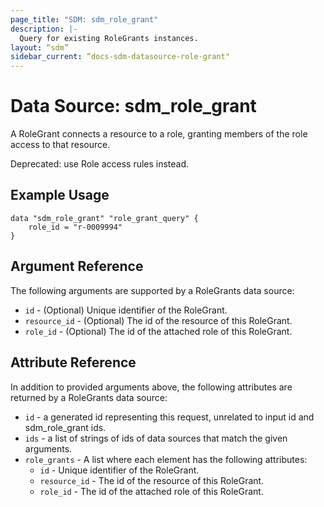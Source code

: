 ```yaml
---
page_title: "SDM: sdm_role_grant"
description: |-
  Query for existing RoleGrants instances.
layout: “sdm”
sidebar_current: “docs-sdm-datasource-role-grant"
---
```

# Data Source: sdm_role_grant

A RoleGrant connects a resource to a role, granting members of the role access to that resource.

 Deprecated: use Role access rules instead.
## Example Usage

```hcl
data "sdm_role_grant" "role_grant_query" {
    role_id = "r-0009994"
}
```
## Argument Reference
The following arguments are supported by a RoleGrants data source:
* `id` - (Optional) Unique identifier of the RoleGrant.
* `resource_id` - (Optional) The id of the resource of this RoleGrant.
* `role_id` - (Optional) The id of the attached role of this RoleGrant.
## Attribute Reference
In addition to provided arguments above, the following attributes are returned by a RoleGrants data source:
* `id` - a generated id representing this request, unrelated to input id and sdm_role_grant ids.
* `ids` - a list of strings of ids of data sources that match the given arguments.
* `role_grants` - A list where each element has the following attributes:
	* `id` - Unique identifier of the RoleGrant.
	* `resource_id` - The id of the resource of this RoleGrant.
	* `role_id` - The id of the attached role of this RoleGrant.
